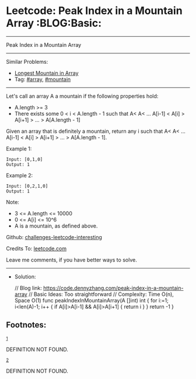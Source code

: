 # Leetcode: Peak Index in a Mountain Array     :BLOG:Basic:


---

Peak Index in a Mountain Array  

---

Similar Problems:  
-   [Longest Mountain in Array](https://code.dennyzhang.com/longest-mountain-in-array)
-   Tag: [#array](https://code.dennyzhang.com/tag/array), [#mountain](https://code.dennyzhang.com/tag/mountain)

---

Let's call an array A a mountain if the following properties hold:  

-   A.length >= 3
-   There exists some 0 < i < A.length - 1 such that A< A< &#x2026; A[i-1] < A[i] > A[i+1] > &#x2026; > A[A.length - 1]

Given an array that is definitely a mountain, return any i such that A< A< &#x2026; A[i-1] < A[i] > A[i+1] > &#x2026; > A[A.length - 1].  

Example 1:  

    Input: [0,1,0]
    Output: 1

Example 2:  

    Input: [0,2,1,0]
    Output: 1

Note:  

-   3 <= A.length <= 10000
-   0 <= A[i] <= 10^6
-   A is a mountain, as defined above.

Github: [challenges-leetcode-interesting](https://github.com/DennyZhang/challenges-leetcode-interesting/tree/master/peak-index-in-a-mountain-array)  

Credits To: [leetcode.com](https://leetcode.com/problems/peak-index-in-a-mountain-array/description/)  

Leave me comments, if you have better ways to solve.  

---

-   Solution:

    // Blog link: https://code.dennyzhang.com/peak-index-in-a-mountain-array
    // Basic Ideas: Too straightforward
    // Complexity: Time O(n), Space O(1)
    func peakIndexInMountainArray(A []int) int {
        for i:=1; i<len(A)-1; i++ {
            if A[i]>A[i-1] && A[i]>A[i+1] {
                return i
            }
        }
        return -1
    }

<div id="footnotes">
<h2 class="footnotes">Footnotes: </h2>
<div id="text-footnotes">

<div class="footdef"><sup><a id="fn.1" name="fn.1" class="footnum" href="#fnr.1">1</a></sup> <p>DEFINITION NOT FOUND.</p></div>

<div class="footdef"><sup><a id="fn.2" name="fn.2" class="footnum" href="#fnr.2">2</a></sup> <p>DEFINITION NOT FOUND.</p></div>


</div>
</div>